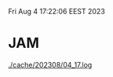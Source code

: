 Fri Aug  4 17:22:06 EEST 2023
# JAM
<a href='./cache/202308/04_17.log'>./cache/202308/04_17.log</a>
